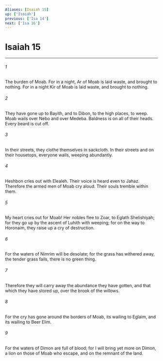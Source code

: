 ```yaml
---
Aliases: [Isaiah 15]
up: ['Isaiah']
previous: ['Isa 14']
next: ['Isa 16']
---
```

# Isaiah 15
***





###### 1 

The burden of Moab. For in a night, Ar of Moab is laid waste, and brought to nothing. For in a night Kir of Moab is laid waste, and brought to nothing. 



###### 2 

They have gone up to Bayith, and to Dibon, to the high places, to weep. Moab wails over Nebo and over Medeba. Baldness is on all of their heads. Every beard is cut off. 



###### 3 

In their streets, they clothe themselves in sackcloth. In their streets and on their housetops, everyone wails, weeping abundantly. 



###### 4 

Heshbon cries out with Elealeh. Their voice is heard even to Jahaz. Therefore the armed men of Moab cry aloud. Their souls tremble within them. 



###### 5 

My heart cries out for Moab! Her nobles flee to Zoar, to Eglath Shelishiyah; for they go up by the ascent of Luhith with weeping; for on the way to Horonaim, they raise up a cry of destruction. 



###### 6 

For the waters of Nimrim will be desolate; for the grass has withered away, the tender grass fails, there is no green thing. 



###### 7 

Therefore they will carry away the abundance they have gotten, and that which they have stored up, over the brook of the willows. 



###### 8 

For the cry has gone around the borders of Moab, its wailing to Eglaim, and its wailing to Beer Elim. 



###### 9 

For the waters of Dimon are full of blood; for I will bring yet more on Dimon, a lion on those of Moab who escape, and on the remnant of the land.
